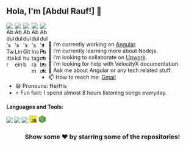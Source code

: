 ## Hola, I'm [Abdul Rauf!] 👋


<a href="https://twitter.com/AbdulRa39466616">
  <img align="left" alt="Abdul's Twitter" width="22px" src="https://cdn.jsdelivr.net/npm/simple-icons@v3/icons/twitter.svg" />
</a>
<a href="https://www.linkedin.com/in/abdul-rauf-8950b1145/">
  <img align="left" alt="Abdul's Linkdein" width="22px" src="https://cdn.jsdelivr.net/npm/simple-icons@v3/icons/linkedin.svg" />
</a>
<a href="https://github.com/Crazyprogrammer1">
  <img align="left" alt="Abdul's Github" width="22px" src="https://cdn.jsdelivr.net/npm/simple-icons@v3/icons/github.svg" />
</a>
<a href="https://www.instagram.com/abdul_rauf.76143/">
  <img align="left" alt="Abdul's Instagram" width="22px" src="https://cdn.jsdelivr.net/npm/simple-icons@v3/icons/instagram.svg" />
</a>
<a href="https://www.facebook.com/AbdulRaufq/">
  <img align="left" alt="Abdul's Facebook" width="22px" src="https://cdn.jsdelivr.net/npm/simple-icons@v3/icons/facebook.svg" />
</a>

<br/>
<br/>



- 🔭 I’m currently working on [Angular](https://angular.io/).
- 🌱 I’m currently learning more about Nodejs.
- 👯 I’m looking to collaborate on [Upwork](https://www.upwork.com/o/profiles/users/~01fe37f3038c6f8f05/).
- 🤔 I’m looking for help with VelocityX documentation.
- 💬 Ask me about Angular or any tech related stuff.
- 📫 How to reach me: [Gmail](mailto:abdulrauf76143@gmail.com)
- 😄 Pronouns: He/His
- ⚡ Fun fact: I spend almost 8 hours listening songs everyday.

**Languages and Tools:**  

<code><img height="20" src="https://miro.medium.com/max/2560/1*jAwFJjRn0DYRA3fnxrR9PQ.jpeg"></code>
<code><img height="20" src="https://upload.wikimedia.org/wikipedia/commons/thumb/6/61/HTML5_logo_and_wordmark.svg/1200px-HTML5_logo_and_wordmark.svg.png"></code>
<code><img height="20" src="https://coryrylan.com/assets/images/posts/types/css.svg"></code>
<code><img height="20" src="https://raw.githubusercontent.com/github/explore/80688e429a7d4ef2fca1e82350fe8e3517d3494d/topics/javascript/javascript.png"></code>
<code><img height="20" src="https://raw.githubusercontent.com/github/explore/80688e429a7d4ef2fca1e82350fe8e3517d3494d/topics/nodejs/nodejs.png"></code>    


<div align="center">

### Show some ❤️ by starring some of the repositories!

</div>

